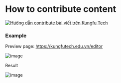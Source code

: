 # How to contribute content

[![Hướng dẫn contribute bài viết trên Kungfu Tech](https://user-images.githubusercontent.com/29374426/168232535-07a84486-babf-420d-a322-f5a1e88ae395.png)](https://www.youtube.com/watch?v=okedCA_uZ_k)

### Example

Preview page: https://kungfutech.edu.vn/editor

![image](https://user-images.githubusercontent.com/29374426/157917315-93b19591-8861-4045-85ed-4c50b56c4d30.png)

Result

![image](https://user-images.githubusercontent.com/29374426/157842539-5601feee-528e-46f4-9156-3f01bdc2bb3f.png)
